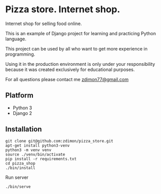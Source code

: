 # Pizza store. Internet shop.

Internet shop for selling food online.

This is an example of Django project for learning and practicing Python language.

This project can be used by all who want to get more experience in programming.  

Using it in the production environment is only under your responsibility because it was created exclusively for educational purposes.

For all questions please contact me zdimon77@gmail.com


## Platform

- Python 3
- Django 2

## Installation
    
    git clone git@github.com:zdimon/pizza_store.git
  	apt-get install python3-venv
    python3 -m venv venv
    source ./venv/bin/activate
    pip install -r requirements.txt
    cd pizza_shop
    ./bin/install
    
Run server

    ./bin/serve
